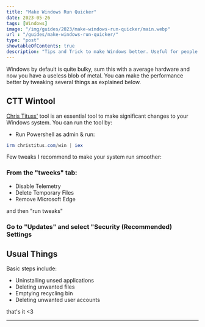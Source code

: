 ```yaml
---
title: "Make Windows Run Quicker"
date: 2023-05-26
tags: [Windows]
image: "/img/guides/2023/make-windows-run-quicker/main.webp"
url : "/guides/make-windows-run-quicker/"
type: "post"
showtableOfContents: true
description: "Tips and Trick to make Windows better. Useful for people with lowend hardware"
---
```


Windows by default is quite bulky, sum this with a average hardware and now you have a useless blob of metal. You can make the performance better by tweaking several things as explained below. 

## CTT Wintool
[Chris Tituss']() tool is an essential tool to make significant changes to your Windows system. You can run the tool by: 

- Run Powershell as admin & run:
```powershell
irm christitus.com/win | iex
```
Few tweaks I recommend to make your system run smoother: 

### From the "tweeks" tab: 
- Disable Telemetry 
- Delete Temporary Files
- Remove Microsoft Edge

and then "run tweaks" 

### Go to "Updates" and select "Security (Recommended) Settings

## Usual Things
Basic steps include: 
- Uninstalling unsed applications
- Deleting unwanted files
- Emptying recycling bin 
- Deleting unwanted user accounts

that's it <3

----

  